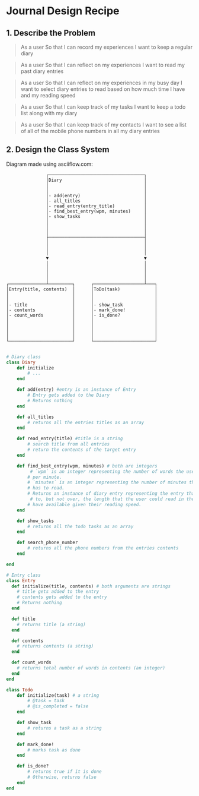 # Journal Design Recipe

## 1. Describe the Problem

> As a user
> So that I can record my experiences
> I want to keep a regular diary

> As a user
> So that I can reflect on my experiences
> I want to read my past diary entries

> As a user
> So that I can reflect on my experiences in my busy day
> I want to select diary entries to read based on how much time I have and my reading speed

> As a user
> So that I can keep track of my tasks
> I want to keep a todo list along with my diary

> As a user
> So that I can keep track of my contacts
> I want to see a list of all of the mobile phone numbers in all my diary entries

## 2. Design the Class System

Diagram made using asciiflow.com:

```
               ┌────────────────────────────────────┐
               │Diary                               │
               │                                    │
               │                                    │
               │- add(entry)                        │
               │- all_titles                        │
               │- read_entry(entry_title)           │
               │- find_best_entry(wpm, minutes)     │
               │- show_tasks                        │
               │                                    │
               │                                    │
               │                                    │
               ├────────────────────────────────────┤
               │                                    │
               │                                    │
               │                                    │
               ▼                                    ▼
               │                                    │
               │                                    │
               │                                    │
               │                                    │
┌──────────────┴─────────┐      ┌───────────────────┴───┐
│Entry(title, contents)  │      │ToDo(task)             │
│                        │      │                       │
│                        │      │                       │
│- title                 │      │- show_task            │
│- contents              │      │- mark_done!           │
│- count_words           │      │- is_done?             │
│                        │      │                       │
│                        │      │                       │
│                        │      │                       │
│                        │      │                       │
└────────────────────────┘      └───────────────────────┘
```

```ruby

# Diary class
class Diary
    def initialize
        # ...
    end

    def add(entry) #entry is an instance of Entry
        # Entry gets added to the Diary
        # Returns nothing
    end

    def all_titles
        # returns all the entries titles as an array
    end

    def read_entry(title) #title is a string
        # search title from all entries
        # return the contents of the target entry
    end

    def find_best_entry(wpm, minutes) # both are integers
         # `wpm` is an integer representing the number of words the user can read
        # per minute.
        # `minutes` is an integer representing the number of minutes the user
        # has to read.
        # Returns an instance of diary entry representing the entry that is closest 
         # to, but not over, the length that the user could read in the minutes they
        # have available given their reading speed.
    end

    def show_tasks
        # returns all the todo tasks as an array
    end

    def search_phone_number
        # returns all the phone numbers from the entries contents
    end

end

# Entry class
class Entry 
  def initialize(title, contents) # both arguments are strings
    # title gets added to the entry
    # contents gets added to the entry
    # Returns nothing
  end

  def title
    # returns title (a string)
  end

  def contents
    # returns contents (a string)
  end

  def count_words
    # returns total number of words in contents (an integer)
  end
end

class Todo
    def initialize(task) # a string
        # @task = task
        # @is_completed = false
    end

    def show_task
        # returns a task as a string
    end

    def mark_done!
        # marks task as done
    end

    def is_done?
        # returns true if it is done
        # Otherwise, returns false
    end
end

```
